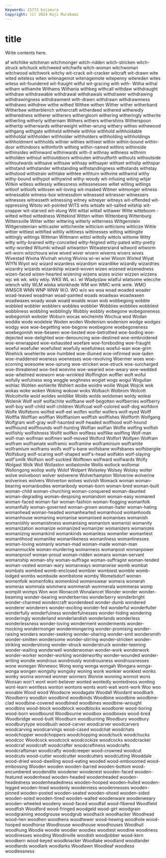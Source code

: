 ```yaml
---
Keywords: 15773 kojimura
Copyright: (C) 2024 Koji Murakami
---
```


# title

Write contents here.



af witchlike witchman witchmonger witch-ridden witch-stricken
witch-struck witchuck witchweed witchwife witch-woman witchwoman witchwood witchwork witchy wit-crack
wit-cracker witcraft wit-drawn wite wited witeless witen witenagemot witenagemote witepenny
witereden wites witess wit-foundered wit-fraught witful wit-gracing with with- Witha
withal witham withamite Withams Withania withbeg withcall withdaw withdraught withdraw
withdrawable withdrawal withdrawals withdrawer withdrawing withdrawingness withdrawment with-drawn withdrawn withdrawnness
withdraws withdrew withe withed Withee withen Wither wither witherband Witherbee
witherblench withercraft witherdeed withered witheredly witheredness witherer witherers withergloom withering
witheringly witherite witherling witherly withernam Withers withers withershins Witherspoon withertip
witherwards witherweight wither-wrung withery withes withewood withgang withgate withheld withhele
withhie withhold withholdable withholdal withholden withholder withholders withholding withholdings withholdment
withholds withier withies withiest within within-bound within-door withindoors withinforth withing
within-named withins withinside withinsides withinward withinwards with-it withnay withness withnim
witholden without withoutdoors withouten withoutforth withouts withoutside withoutwards withsave withsaw
withsay withsayer withset withslip withspar withstand withstander withstanding withstandingness withstands
withstay withstood withstrain withtake withtee withturn withvine withwind withy withy-bound
withypot withywind withy-woody wit-infusing witing witjar Witkin witless witlessly witlessness
witlessnesses witlet witling witlings witloof witloofs witlosen wit-loving wit-masked Witmer
witmonger witness witnessable witness-box witnessdom witnessed witnesser witnessers witnesses witnesseth
witnessing witney witneyer witneys wit-offended wit-oppressing Witoto wit-pointed WITS wits
witsafe wit-salted witship wit-snapper wit-starved wit-stung Witt wittal wittall wittawer
Witte witteboom -witted witted wittedness Wittekind Witten witten Wittenberg Wittenburg
Wittensville Witter witter wittering witterly witterness Wittgenstein Wittgensteinian witticaster wittichenite
witticism witticisms witticize Wittie wittier wittiest wittified wittily wittiness wittinesses
witting wittingite wittingly wittings Wittman Wittmann wittol wittolly wittols wittome
Witty witty witty-brained witty-conceited witty-feigned witty-pated witty-pretty witty-worded Witumki witwall
witwanton Witwatersrand witword witworm wit-worn witzchoura wive wived wiver wivern
wiverns wivers wives Wivestad Wivina Wivinah wiving Wivinia wi-wi wiwi
Wixom Wixted Wiyat WIYN Wiyot wiz wizard wizardess wizardism wizardlike
wizardly wizardries wizardry wizards wizardship wizard-woven wizen wizened wizenedness wizen-faced
wizen-hearted wizening wizens wizes wizier wizzen wizzens wjc wk wk.
wkly wkly. WKS WL w.l. wl Wladyslaw wlatful wlatsome wlecche
wlench wlity WLM wloka wlonkhede WM wm WMC wmk wmk.
WMO WMSCR WNN WNP WNW W.O. WO w/o wo woa
woad woaded woader woad-leaved woadman woad-painted woads woadwax woadwaxen woadwaxes
woady woak woald woalds woan wob wobbegong wobble wobbled wobbler
wobblers wobbles wobblier Wobblies wobblies wobbliest wobbliness wobbling wobblingly Wobbly
wobbly wobegone wobegoneness wobegonish wobster Woburn wocas wocheinite Wochua wod
Wodan woddie wode wodeleie Woden woden Wodenism wodenism wodge wodges
wodgy woe woe-begetting woe-begone woebegone woebegoneness woebegonish woe-beseen woe-bested woe-betrothed
woe-boding woe-dejected woe-delighted woe-denouncing woe-destined woe-embroidered woe-enwrapped woe-exhausted woefare woe-foreboding
woe-fraught woeful woefuller woefullest woefully woefulness woeful-wan woe-grim Woehick woehlerite
woe-humbled woe-illumed woe-infirmed woe-laden woe-maddened woeness woenesses woe-revolving Woermer woes
woe-scorning woesome woe-sprung woe-stricken woe-struck woe-surcharged woe-threatened woe-tied woevine woe-wearied
woe-weary woe-wedded woe-whelmed woeworn woe-wrinkled Woffington woffler woft woful wofully
wofulness wog woggle woghness wogiet wogs wogul Wogulian wohlac Wohlen
wohlerite Wohlert woibe woidre woilie Wojak Wojcik wok wokas woke
woken Woking wokowi woks Wolbach Wolbrom Wolcott Wolcottville wold woldes
woldlike Wolds wolds woldsman woldy woleai Wolenik Wolf wolf wolfachite
wolfbane wolf-begotten wolfberries wolfberry wolf-boy wolf-child wolf-children Wolfcoal wolf-colored wolf-dog
wolfdom Wolfe Wolfeboro wolfed wolf-eel wolfen wolfer wolfers wolf-eyed Wolff
Wolffia Wolffian wolffian Wolffianism wolffish wolffishes Wolfforth Wolfgang Wolfgram wolf-gray
wolf-haunted wolf-headed wolfhood wolf-hound wolfhound wolfhounds wolf-hunting Wolfian wolfian Wolfie
wolfing wolfish wolfishly wolfishness Wolfit wolfkin wolfless wolflike wolfling Wolf-man
wolf-man wolfman wolfmen wolf-moved Wolford Wolfort Wolfpen Wolfram wolfram wolframate
wolframic wolframine wolframinium wolframite wolframium wolframs wolfs wolf's-bane wolfsbane wolfsbanes
wolfsbergite Wolfsburg wolf-scaring wolf-shaped wolf's-head wolfskin wolf-slaying wolf'smilk Wolfson wolf-suckled
Wolftown wolfward wolfwards Wolfy Wolgast Wolk Woll Wollaston wollastonite Wollis
wollock wollomai Wollongong wollop wolly Wolof Wolpert Wolseley Wolsey Wolsky
wolter wolve wolveboon wolver wolverene Wolverhampton Wolverine wolverine wolverines wolvers
Wolverton wolves wolvish Womack woman woman-bearing womanbodies womanbody woman-born woman-bred
woman-built woman-child woman-churching woman-conquered woman-daunted woman-degrading woman-despising womandom woman-easy womaned
woman-faced woman-fair woman-fashion woman-flogging womanfolk womanfully woman-governed woman-grown woman-hater woman-hating
womanhead woman-headed womanhearted womanhood womanhoods womanhouse womaning womanise womanised womanises
womanish womanishly womanishness womanising womanism womanist womanity womanization womanize womanized
womanizer womanizers womanizes womanizing womankind womankinds womanless womanlier womanliest womanlihood
womanlike womanlikeness womanliness womanlinesses woman-loving womanly woman-mad woman-made woman-man womanmuckle
woman-murdering womanness womanpost womanpower womanproof woman-proud woman-ridden womans woman-servant womanship
woman-shy woman-suffrage woman-suffragist woman-tended woman-vested woman-wary womanways womanwise womb wombat
wombats wombed womb-enclosed wombier wombiest womble womb-lodged wombs wombside wombstone
womby Womelsdorf women womenfolk womenfolks womenkind womenswear womera womerah womeras
wommala wommera wommerah wommerala wommeras womp womplit womps Won won
Wonacott Wonalancet Wonder wonder wonder-beaming wonder-bearing wonderberries wonderberry wonderbright wonder-charmed
wondercraft wonderdeed wonder-dumb wondered wonderer wonderers wonder-exciting wonder-fed wonderful wonderfuller
wonderfully wonderfulness wonderfulnesses wonder-hiding wondering wonderingly wonderland wonderlandish wonderlands wonderless
wonderlessness wonder-loving wonderment wonderments wonder-mocking wondermonger wondermongering wonder-promising wonder-raising wonders
wonder-seeking wonder-sharing wonder-smit wondersmith wonder-smitten wondersome wonder-stirring wonder-stricken wonder-striking wonderstrong
wonder-struck wonderstruck wonder-teeming wonder-waiting wonderwell wonderwoman wonder-work wonderwork wonder-worker wonder-working
wonderworthy wonder-wounded wonder-writing wondie wondrous wondrously wondrousness wondrousnesses wone wonegan
Wonewoc Wong wong wonga wongah Wongara wonga-wonga wongen wongshy wongsky
woning wonk wonkier wonkiest wonks wonky wonna wonned wonner wonners
Wonnie wonning wonnot wons Wonsan won't wont wont-believer wonted wontedly
wontedness wonting wont-learn wontless wonton wontons wonts wont-wait wont-work Woo
woo wooable Wood wood Woodacre woodagate Woodall Woodard woodbark Woodberry
woodbin woodbind woodbinds Woodbine woodbine woodbine-clad woodbine-covered woodbined woodbines woodbine-wrought
woodbins wood-block woodblock woodblocks woodborer wood-boring wood-born woodbound Woodbourne woodbox
woodboxes wood-bred Woodbridge wood-built Woodburn woodburning Woodbury woodbury woodburytype woodbush
wood-carver woodcarver woodcarvers woodcarving woodcarvings wood-cased woodchat woodchats woodchopper woodchoppers
woodchopping woodchuck woodchucks woodcoc Woodcock woodcock woodcockize woodcocks woodcracker woodcraf
woodcraft woodcrafter woodcraftiness woodcrafts woodcraftsman woodcrafty woodcreeper wood-crowned woodcut woodcuts
wood-cutter woodcutter woodcutters woodcutting Wooddale wood-dried wood-dwelling wood-eating wooded wood-embosomed
wood-embossing Wooden wooden wooden-barred wooden-bottom wood-encumbered woodendite woodener woodenest wooden-faced
wooden-featured woodenhead wooden-headed woodenheaded wooden-headedness woodenheadedness wooden-hooped wooden-hulled wooden-legged wooden-lined
woodenly woodenness woodennesses wooden-pinned wooden-posted wooden-seated wooden-shoed wooden-sided wooden-soled wooden-tined
wooden-walled woodenware woodenweary wooden-wheeled woodeny wood-faced woodfall wood-fibered Woodfield woodfish
Woodford wood-fringed woodgeld wood-girt woodgrain woodgraining woodgrouse woodgrub woodhack woodhacker
Woodhead wood-hen woodhen woodhens woodhewer wood-hewing woodhole wood-hooped woodhorse Woodhouse
woodhouse woodhouses Woodhull woodhung Woodie woodie woodier woodies woodiest woodine
woodiness woodinesses wooding Woodinville woodish woodjobber wood-kern woodkern wood-keyed woodknacker
Woodlake woodland woodlander woodlands woodlark woodlarks Woodlawn Woodleaf woodless woodlessness
